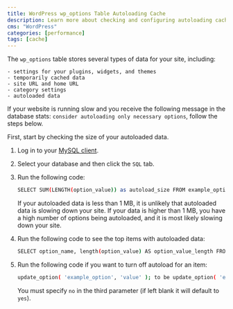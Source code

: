 ```yaml
---
title: WordPress wp_options Table Autoloading Cache
description: Learn more about checking and configuring autoloading cache in the wp_options table.
cms: "WordPress"
categories: [performance]
tags: [cache]
---
```


The `wp_options` table stores several types of data for your site, including:

    - settings for your plugins, widgets, and themes
    - temporarily cached data
    - site URL and home URL
    - category settings
    - autoloaded data

 If your website is running slow and you receive the following message in the database stats: `consider autoloading only necessary options`, follow the steps below.

 First, start by checking the size of your autoloaded data.

1. Log in to your [MySQL client](https://pantheon.io/docs/mysql-access).

1. Select your database and then click the `SQL` tab.

1. Run the following code:

    ```bash
    SELECT SUM(LENGTH(option_value)) as autoload_size FROM example_options WHERE autoload='yes';
    ```

    If your autoloaded data is less than 1 MB, it is unlikely that autoloaded data is slowing down your site. If your data is higher than 1 MB, you have a high number of options being autoloaded, and it is most likely slowing down your site.

1. Run the following code to see the top items with autoloaded data:

    ```bash
    SELECT option_name, length(option_value) AS option_value_length FROM example_options WHERE autoload='yes' ORDER BY option_value_length DESC LIMIT 10;
    ```

1. Run the following code if you want to turn off autoload for an item:

    ```bash
    update_option( 'example_option', 'value' ); to be update_option( 'example_option', 'value', 'no' );
    ```

    You must specify `no` in the third parameter (if left blank it will default to `yes`). 

 